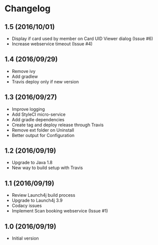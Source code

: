 # Changelog

## 1.5 (2016/10/01)

* Display if card used by member on Card UID Viewer dialog (Issue #6)
* Increase webservice timeout (Issue #4)

## 1.4 (2016/09/29)

* Remove ivy
* Add gradlew
* Travis deploy only if new version

## 1.3 (2016/09/27)

* Improve logging
* Add StyleCI micro-service
* Add gradle dependencies
* Create tag and deploy release through Travis
* Remove ext folder on Uninstall
* Better output for Configuration

## 1.2 (2016/09/19)

* Upgrade to Java 1.8
* New way to build setup with Travis

## 1.1 (2016/09/19)

* Review Launch4j build process
* Upgrade to Launch4j 3.9
* Codacy issues
* Implement Scan booking webservice (Issue #1)

## 1.0 (2016/09/19)

* Initial version
